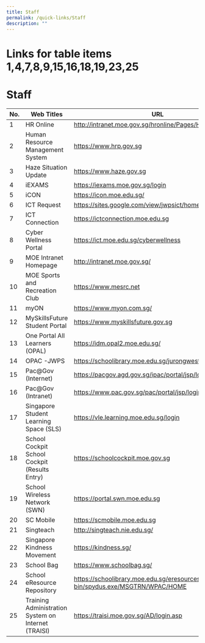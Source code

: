 ```yaml
---
title: Staff
permalink: /quick-links/Staff
description: ""
---
```

# Links for table items 1,4,7,8,9,15,16,18,19,23,25
# Staff


<table>
<thead>
  <tr>
    <th>No.</th>
    <th>Web Titles</th>
    <th>URL</th>
  </tr>
</thead>
<tbody>
  <tr>
    <td>1</td>
    <td>HR Online</td>
    <td><a href="http://intranet.moe.gov.sg/hronline/Pages/Home.aspx" target = "_blank">http://intranet.moe.gov.sg/hronline/Pages/Home.aspx</a></td>
  </tr>
  <tr>
    <td>2</td>
    <td>Human Resource Management System</td>
    <td><a href="https://www.hrp.gov.sg/" target = "_blank">https://www.hrp.gov.sg</a></td>
  </tr>
  <tr>
    <td>3</td>
    <td>Haze Situation Update</td>
    <td><a href="https://www.haze.gov.sg/" target = "_blank">https://www.haze.gov.sg</a></td>
  </tr>
  <tr>
    <td>4</td>
    <td>iEXAMS<br></td>
    <td><a href="https://iexams.moe.gov.sg/login" target = "_blank">https://iexams.moe.gov.sg/login</a></td>
  </tr>
  <tr>
    <td>5</td>
    <td>iCON</td>
    <td><a href="https://icon.moe.edu.sg/" target = "_blank">https://icon.moe.edu.sg/</a></td>
  </tr>
  <tr>
    <td>6</td>
    <td>ICT Request</td>
    <td><a href="https://sites.google.com/view/jwpsict/home" target = "_blank">https://sites.google.com/view/jwpsict/home</a></td>
  </tr>
  <tr>
    <td>7</td>
    <td>ICT Connection</td>
    <td><a href="https://ictconnection.moe.edu.sg/" target = "_blank">https://ictconnection.moe.edu.sg</a></td>
  </tr>
  <tr>
    <td> 8</td>
    <td>Cyber Wellness Portal</td>
    <td><a href="https://ict.moe.edu.sg/cyberwellness" target = "_blank">https://ict.moe.edu.sg/cyberwellness</a></td>
  </tr>
  <tr>
    <td> 9</td>
    <td>MOE Intranet Homepage</td>
    <td><a href="http://intranet.moe.gov.sg/" target = "_blank">http://intranet.moe.gov.sg/</a></td>
  </tr>
  <tr>
    <td> 10</td>
    <td>MOE Sports and Recreation Club</td>
    <td><a href="https://www.mesrc.net/" target = "_blank">https://www.mesrc.net</a></td>
  </tr>
  <tr>
    <td> 11</td>
    <td>myON</td>
    <td><a href="https://www.myon.com.sg/" target = "_blank">https://www.myon.com.sg/</a></td>
  </tr>
  <tr>
    <td> 12</td>
    <td>MySkillsFuture Student Portal</td>
    <td><a href="https://www.myskillsfuture.gov.sg/" target = "_blank">https://www.myskillsfuture.gov.sg</a></td>
  </tr>
  <tr>
    <td>13</td>
    <td>One Portal All Learners (OPAL) </td>
    <td><a href="https://idm.opal2.moe.edu.sg/" target = "_blank">https://idm.opal2.moe.edu.sg/</a><br></td>
  </tr>
  <tr>
    <td> 14</td>
    <td> OPAC -JWPS</td>
    <td><a href="https://schoolibrary.moe.edu.sg/jurongwestpri" target = "_blank">https://schoolibrary.moe.edu.sg/jurongwestpri</a> </td>
  </tr>
  <tr>
    <td>15</td>
    <td>Pac@Gov (Internet)</td>
    <td><a href="https://pacgov.agd.gov.sg/ipac/portal/jsp/login/index1.jsp" target = "_blank">https://pacgov.agd.gov.sg/ipac/portal/jsp/login/index1.jsp</a></td>
  </tr>
  <tr>
    <td>16</td>
    <td>Pac@Gov (Intranet)</td>
    <td><a href="https://www.pac.gov.sg/pac/portal/jsp/login/index1.jsp" target = "_blank">https://www.pac.gov.sg/pac/portal/jsp/login/index1.jsp</a></td>
  </tr>
  <tr>
    <td>17</td>
    <td>Singapore Student Learning Space (SLS)</td>
    <td><a href="https://vle.learning.moe.edu.sg/login" target = "_blank">https://vle.learning.moe.edu.sg/login</a></td>
  </tr>
  <tr>
    <td>18</td>
    <td>School Cockpit<br>School Cockpit (Results Entry)</td>
    <td><a href="https://schoolcockpit.moe.gov.sg/" target = "_blank">https://schoolcockpit.moe.gov.sg</a></td>
  </tr>
  <tr>
    <td>19</td>
    <td>School Wireless Network (SWN)</td>
    <td><a href="https://portal.swn.moe.edu.sg%20/" target = "_blank">https://portal.swn.moe.edu.sg </a></td>
  </tr>
  <tr>
    <td>20</td>
    <td>SC Mobile</td>
    <td><a href="https://scmobile.moe.edu.sg/" target = "_blank">https://scmobile.moe.edu.sg</a></td>
  </tr>
  <tr>
    <td>21</td>
    <td>Singteach </td>
    <td><a href="http://singteach.nie.edu.sg/" target = "_blank">http://singteach.nie.edu.sg/</a></td>
  </tr>
  <tr>
    <td>22</td>
    <td>Singapore Kindness Movement </td>
    <td><a href="https://kindness.sg/" target = "_blank">https://kindness.sg/</a></td>
  </tr>
  <tr>
    <td>23</td>
    <td> School Bag</td>
    <td><a href="https://www.schoolbag.sg/" target = "_blank">https://www.schoolbag.sg/</a><br></td>
  </tr>
  <tr>
    <td>24 </td>
    <td>School eResource Repository </td>
    <td><a href="https://schoolibrary.moe.edu.sg/eresourcespri/cgi-bin/spydus.exe/MSGTRN/WPAC/HOME" target = "_blank">https://schoolibrary.moe.edu.sg/eresourcespri/cgi-bin/spydus.exe/MSGTRN/WPAC/HOME </a></td>
  </tr>
  <tr>
    <td>25</td>
    <td>Training Administration System on Internet (TRAISI)</td>
    <td><a href="https://traisi.moe.gov.sg/AD/login.asp" target = "_blank">https://traisi.moe.gov.sg/AD/login.asp</a> </td>
  </tr>
</tbody>
</table>
